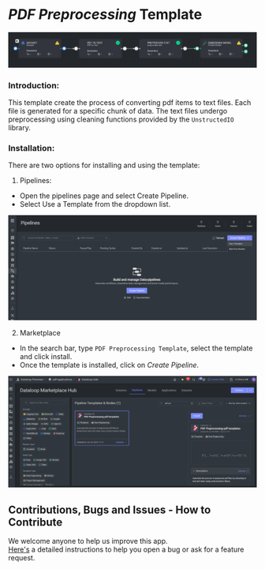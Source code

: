 # *PDF Preprocessing* Template

<img src="assets/preprocess_pdf_template.PNG" alt="Image of the pipeline">

### Introduction:

This template create the process of converting pdf items to text files. Each file is generated for a specific chunk of
data. The text files undergo preprocessing using cleaning functions provided by the `UnstructedIO` library.

### Installation:
There are two options for installing and using the template:

1. Pipelines:

* Open the pipelines page and select Create Pipeline.
* Select Use a Template from the dropdown list.

<img src="assets/pipeline_create.png" alt="Image of the pipeline creation page">

2. Marketplace

* In the search bar, type `PDF Preprocessing Template`, select the template and click install.
* Once the template is installed, click on *Create Pipeline*.

<img src="assets/marketplace.png" alt="Image of the pipeline">

[//]: # (### Usage:)

[//]: # ()

[//]: # (For the complete documentation of the Active learning pipeline, please refer to)

[//]: # (the [Active Learning Pipeline Documentation]&#40;https://dataloop.ai/docs/active-learning-pipeline&#41;)

## Contributions, Bugs and Issues - How to Contribute

We welcome anyone to help us improve this app.  
[Here's](../../../CONTRIBUTING.md) a detailed instructions to help you open a bug or ask for a feature request.